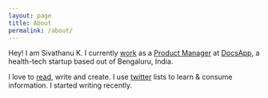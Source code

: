 ```yaml
---
layout: page
title: About
permalink: /about/
---
```


Hey! I am Sivathanu K. I currently [work](https://www.linkedin.com/in/sivathanuceg/) as a [Product Manager]( /productmanagement/) at [DocsApp](https://www.docsapp.in), a health-tech startup  based out of Bengaluru, India.

I love to [read](https://www.goodreads.com/review/list/39679227), write and create. I use [twitter](https://twitter.com/_sivathanuk) lists to learn & consume information. I started writing recently. 
